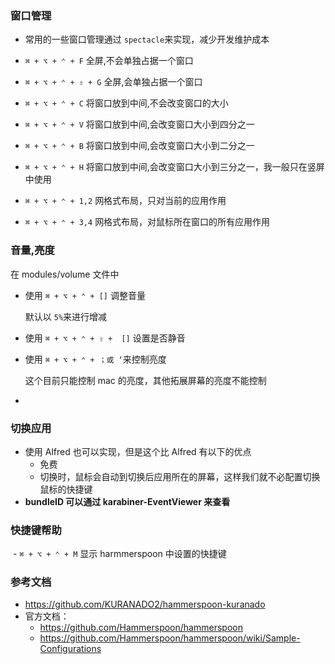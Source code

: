 ### 窗口管理

* 常用的一些窗口管理通过 `spectacle`来实现，减少开发维护成本

* `⌘ + ⌥ + ⌃ + F` 全屏,不会单独占据一个窗口

* `⌘ + ⌥ + ⌃ + ⇧ + G` 全屏,会单独占据一个窗口

* `⌘ + ⌥ + ⌃ + C` 将窗口放到中间,不会改变窗口的大小

* `⌘ + ⌥ + ⌃ + V` 将窗口放到中间,会改变窗口大小到四分之一

* `⌘ + ⌥ + ⌃ + B` 将窗口放到中间,会改变窗口大小到二分之一

* `⌘ + ⌥ + ⌃ + H` 将窗口放到中间,会改变窗口大小到三分之一，我一般只在竖屏中使用

  

  

*  `⌘ + ⌥ + ⌃ + 1,2` 网格式布局，只对当前的应用作用

*  `⌘ + ⌥ + ⌃ + 3,4` 网格式布局，对鼠标所在窗口的所有应用作用





### 音量,亮度

在 modules/volume 文件中

* 使用 `⌘ + ⌥ + ⌃ + []` 调整音量

  默认以 `5%`来进行增减

* 使用 `⌘ + ⌥ + ⌃ + ⇧ +  []` 设置是否静音

* 使用 `⌘ + ⌥ + ⌃ + ；或 ‘`来控制亮度

  这个目前只能控制 mac 的亮度，其他拓展屏幕的亮度不能控制

* 

### 切换应用

- 使用 Alfred 也可以实现，但是这个比 Alfred 有以下的优点
  - 免费
  - 切换时，鼠标会自动到切换后应用所在的屏幕，这样我们就不必配置切换鼠标的快捷键
- **bundleID 可以通过 karabiner-EventViewer 来查看**



### 快捷键帮助

​	-  `⌘ + ⌥ + ⌃ + M` 显示 harmmerspoon 中设置的快捷键

### 参考文档

- https://github.com/KURANADO2/hammerspoon-kuranado
- 官方文档：
  - https://github.com/Hammerspoon/hammerspoon
  - https://github.com/Hammerspoon/hammerspoon/wiki/Sample-Configurations